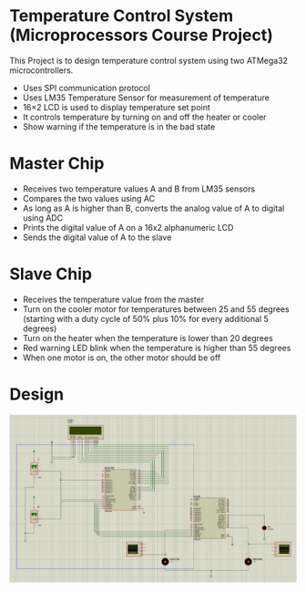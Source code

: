 # Temperature Control System (Microprocessors Course Project)
This Project is to design temperature control system using two ATMega32 microcontrollers.

- Uses SPI communication protocol
- Uses LM35 Temperature Sensor for measurement of temperature
- 16×2 LCD is used to display temperature set point
- It controls temperature by turning on and off the heater or cooler
- Show warning if the temperature is in the bad state

# Master Chip
- Receives two temperature values A and B from LM35 sensors
- Compares the two values using AC
- As long as A is higher than B, converts the analog value of A to digital using ADC
- Prints the digital value of A on a 16x2 alphanumeric LCD
- Sends the digital value of A to the slave

# Slave Chip
- Receives the temperature value from the master
- Turn on the cooler motor for temperatures between 25 and 55 degrees (starting with a
duty cycle of 50% plus 10% for every additional 5 degrees)
- Turn on the heater when the temperature is lower than 20 degrees
- Red warning LED blink when the temperature is higher than 55 degrees
- When one motor is on, the other motor should be off

# Design
![DesignImage](https://github.com/Rez79Kh/Temperature-Control-System/blob/main/Design/DesignImage.png?raw=true)
